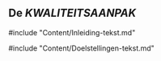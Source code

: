 ## De $KWALITEITSAANPAK$

#include "Content/Inleiding-tekst.md"

#include "Content/Doelstellingen-tekst.md"
